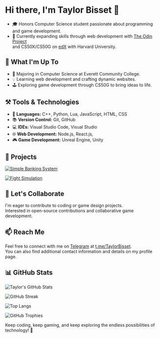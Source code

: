 # Hi there, I'm Taylor Bisset 👋 

- 🎓 Honors Computer Science student passionate about programming and game development. 
- 🌱 Currently expanding skills through web development with [The Odin Project](https://www.theodinproject.com/ "High-quality coding education created by an open-source community") <br>
and CS50X/CS50G on [edX](https://www.edx.org/) with Harvard University. 

## 👀 What I'm Up To 
- 💼 Majoring in Computer Science at Everett Community College. 
- 💡 Learning web development and crafting dynamic websites. 
- 🕹️ Exploring game development through CS50G to bring ideas to life. 

## ⚒️ Tools & Technologies
- 💬 **Languages:** C++, Python, Lua, JavaScript, HTML, CSS 
- 📚 **Version Control:** Git, GitHub 
- 💻 **IDEs:** Visual Studio Code, Visual Studio 
- 🌐 **Web Development:** Node.js, React.js, 
- 🎮 **Game Development:** Unreal Engine, Unity 

## 🚀 Projects 
[![Simple Banking System](https://github-readme-stats.vercel.app/api/pin/?username=TaylorBisset&repo=CS131-SimpleBankingSystem-HonorsProject)](https://github.com/TaylorBisset/CS131-SimpleBankingSystem-HonorsProject) 

[![Fight Simulation](https://github-readme-stats.vercel.app/api/pin/?username=TaylorBisset&repo=CS132-Honors-FightSim)](https://github.com/TaylorBisset/CS132-Honors-FightSim) 

## 🤝 Let's Collaborate 
I'm eager to contribute to coding or game design projects. <br>
Interested in open-source contributions and collaborative game development. 

## 📫 Reach Me 
Feel free to connect with me on [Telegram](https://telegram.org/ "globally accessible freemium, cross-platform, encrypted, cloud-based and centralized instant messaging service") at [t.me/TaylorBisset](https://t.me/taylorbisset). <br>
You can also find additional contact information and details on my profile page. 

## 📊 GitHub Stats <!-- https://github.com/anuraghazra/github-readme-stats -->
![Taylor's GitHub Stats](https://github-readme-stats.vercel.app/api?username=TaylorBisset&show_icons=true&theme=onedark) 

![GitHub Streak](https://github-readme-streak-stats.herokuapp.com/?user=TaylorBisset&theme=onedark) 

![Top Langs](https://github-readme-stats.vercel.app/api/top-langs/?username=TaylorBisset&size_weight=0.5&count_weight=0.5&hide_title=true&layout=compact&theme=onedark) 

![GitHub Trophies](https://github-trophies.vercel.app/?username=TaylorBisset&row=3&column=4&theme=onedark) 

<!-- ![Wakatime Stats](https://github-readme-stats.vercel.app/api/wakatime?username=TaylorBisset&theme=onedark) -->

Keep coding, keep gaming, and keep exploring the endless possibilities of technology! 🚀 
